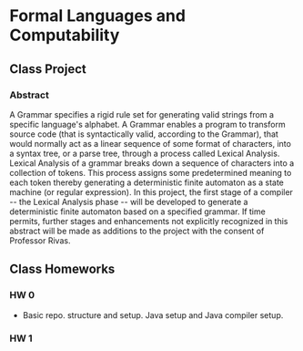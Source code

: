 # Formal Languages and Computability

## Class Project

### Abstract

A Grammar specifies a rigid rule set for generating valid strings from a specific language's alphabet. A Grammar enables a program to transform source code (that is syntactically valid, according to the Grammar), that would normally act as a linear sequence of some format of characters, into a syntax tree, or a parse tree, through a process called Lexical Analysis. Lexical Analysis of a grammar breaks down a sequence of characters into a collection of tokens. This process assigns some predetermined meaning to each token thereby generating a deterministic finite automaton as a state machine (or regular expression). In this project, the first stage of a compiler -- the Lexical Analysis phase -- will be developed to generate a deterministic finite automaton based on a specified grammar. If time permits, further stages and enhancements not explicitly recognized in this abstract will be made as additions to the project with the consent of Professor Rivas. 

## Class Homeworks

### HW 0 

- Basic repo. structure and setup. Java setup and Java compiler setup.

### HW 1

